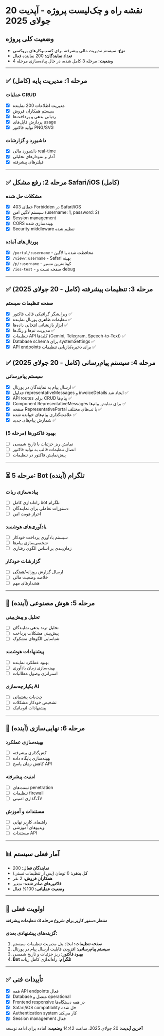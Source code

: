 # نقشه راه و چک‌لیست پروژه - آپدیت 20 جولای 2025

## وضعیت کلی پروژه
- **نوع:** سیستم مدیریت مالی پیشرفته برای کسب‌وکارهای پروکسی
- **تعداد نمایندگان:** 200 نماینده فعال
- **وضعیت:** مرحله 3 کامل شده، در حال پیاده‌سازی مرحله 4

---

## ✅ مرحله 1: مدیریت پایه (کامل)
### عملیات CRUD
- [x] مدیریت اطلاعات 200 نماینده
- [x] سیستم همکاران فروش
- [x] ردیابی بدهی و پرداخت‌ها
- [x] پردازش فایل‌های usage
- [x] تولید فاکتور PNG/SVG

### داشبورد و گزارشات
- [x] داشبورد مالی real-time
- [x] آمار و نمودارهای تحلیلی
- [x] فیلترهای پیشرفته

---

## ✅ مرحله 2: رفع مشکل Safari/iOS (کامل)
### مشکلات حل شده
- [x] خطای 403 Forbidden در Safari/iOS
- [x] سیستم لاگین امن (username: 1, password: 2)
- [x] Session management
- [x] CORS بهینه‌سازی شده
- [x] Security middleware تنظیم شده

### پورتال‌های آماده
- [x] `/portal/:username` - محافظت شده با لاگین
- [x] `/view/:username` - Safari بهینه
- [x] `/p/:username` - کوتاه‌ترین مسیر
- [x] `/ios-test` - صفحه تست و debug

---

## ✅ مرحله 3: تنظیمات پیشرفته (کامل - 20 جولای 2025)
### صفحه تنظیمات سیستم
- [x] ویرایشگر گرافیکی قالب فاکتور ✅
- [x] تنظیمات ظاهری پورتال نماینده ✅
- [x] ابزار بازنشانی انتخابی داده‌ها ✅
- [x] مدیریت تم‌ها و رنگ‌ها ✅
- [x] تنظیمات API کلیدها (Gemini, Telegram, Speech-to-Text) ✅
- [x] Database schema برای systemSettings ✅
- [x] API endpoints برای ذخیره/بازیابی تنظیمات ✅

## ✅ مرحله 4: سیستم پیام‌رسانی (کامل - 20 جولای 2025)
### سیستم پیام‌رسانی
- [x] ارسال پیام به نمایندگان در پورتال ✅
- [x] جداول representativeMessages و invoiceDetails ایجاد شد ✅
- [x] API routes برای CRUD پیام‌ها ✅
- [x] Component RepresentativeMessages برای نمایش پیام‌ها ✅
- [x] صفحه RepresentativePortal با تب‌های مختلف ✅
- [x] علامت‌گذاری پیام‌های خوانده شده ✅
- [x] شمارش پیام‌های جدید ✅

### بهبود فاکتورها (مرحله 5)
- [ ] نمایش ریز جزئیات با تاریخ شمسی
- [ ] اتصال تنظیمات قالب به تولید فاکتور
- [ ] پیش‌نمایش فاکتور در تنظیمات

---

## ⏳ مرحله 5: Bot تلگرام (آینده)
### پیاده‌سازی ربات
- [ ] راه‌اندازی کامل bot تلگرام
- [ ] دستورات تعاملی برای نمایندگان
- [ ] احراز هویت امن

### یادآوری‌های هوشمند
- [ ] سیستم یادآوری پرداخت خودکار
- [ ] شخصی‌سازی پیام‌ها
- [ ] زمان‌بندی بر اساس الگوی رفتاری

### گزارشات خودکار
- [ ] ارسال گزارش روزانه/هفتگی
- [ ] خلاصه وضعیت مالی
- [ ] هشدارهای مهم

---

## 🤖 مرحله 5: هوش مصنوعی (آینده)
### تحلیل و پیش‌بینی
- [ ] تحلیل ترند بدهی نمایندگان
- [ ] پیش‌بینی مشکلات پرداخت
- [ ] شناسایی الگوهای مشکوک

### پیشنهادات هوشمند
- [ ] بهبود عملکرد نماینده
- [ ] بهینه‌سازی زمان یادآوری
- [ ] استراتژی وصول مطالبات

### یکپارچه‌سازی AI
- [ ] چت‌بات پشتیبانی
- [ ] تشخیص خودکار مشکلات
- [ ] پیشنهادات اتوماتیک

---

## 🚀 مرحله 6: نهایی‌سازی (آینده)
### بهینه‌سازی عملکرد
- [ ] کش‌گذاری پیشرفته
- [ ] بهینه‌سازی پایگاه داده
- [ ] کاهش زمان پاسخ API

### امنیت پیشرفته
- [ ] تست‌های penetration
- [ ] تنظیمات firewall
- [ ] لاگ‌گذاری امنیتی

### مستندات و آموزش
- [ ] راهنمای کاربر نهایی
- [ ] ویدیوهای آموزشی
- [ ] مستندات API

---

## 📊 آمار فعلی سیستم
- **نمایندگان فعال:** 200
- **کل بدهی:** 0 تومان (پس از تنظیمات تستی)
- **همکاران فروش:** 2 نفر
- **فاکتورهای صادر شده:** متغیر
- **وضعیت عملیاتی:** 100% فعال

---

## 🎯 اولویت فعلی
**منتظر دستور کاربر برای شروع مرحله 3: تنظیمات پیشرفته**

### گزینه‌های پیشنهادی بعدی:
1. **صفحه تنظیمات:** ایجاد پنل مدیریت تنظیمات سیستم
2. **سیستم پیام‌رسانی:** افزودن قابلیت ارسال پیام در پورتال
3. **بهبود فاکتور:** ریز جزئیات و تاریخ شمسی
4. **Bot تلگرام:** راه‌اندازی کامل ربات

---

## ✅ تأییدات فنی
- [x] همه API endpoints فعال
- [x] Database متصل و operational
- [x] Frontend responsive در همه دستگاه‌ها
- [x] Safari/iOS compatibility حل شده
- [x] Authentication system کار می‌کند
- [x] Session management فعال

**آخرین آپدیت:** 20 جولای 2025، ساعت 14:42
**وضعیت:** آماده برای ادامه توسعه